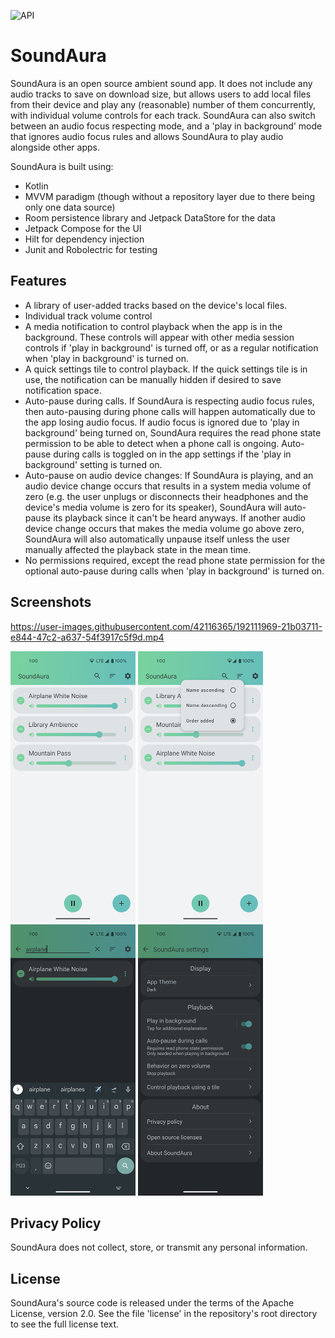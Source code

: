 ![API](https://badgen.net/badge/API/24+/green)
# SoundAura

SoundAura is an open source ambient sound app. It does not include any audio
tracks to save on download size, but allows users to add local files from
their device and play any (reasonable) number of them concurrently, with
individual volume controls for each track. SoundAura can also switch between
an audio focus respecting mode, and a 'play in background' mode that ignores
audio focus rules and allows SoundAura to play audio alongside other apps.
  
SoundAura is built using:
- Kotlin
- MVVM paradigm (though without a repository layer due to there being only one data source)
- Room persistence library and Jetpack DataStore for the data
- Jetpack Compose for the UI
- Hilt for dependency injection
- Junit and Robolectric for testing

## Features
- A library of user-added tracks based on the device's local files.
- Individual track volume control
- A media notification to control playback when the app is in the background.
  These controls will appear with other media session controls if 'play in
  background' is turned off, or as a regular notification when 'play in
  background' is turned on.
- A quick settings tile to control playback. If the quick settings tile
  is in use, the notification can be manually hidden if desired to save
  notification space.
- Auto-pause during calls. If SoundAura is respecting audio focus rules,
  then auto-pausing during phone calls will happen automatically due to
  the app losing audio focus. If audio focus is ignored due to 'play in
  background' being turned on, SoundAura requires the read phone state
  permission to be able to detect when a phone call is ongoing. Auto-pause
  during calls is toggled on in the app settings if the 'play in
  background' setting is turned on.
- Auto-pause on audio device changes: If SoundAura is playing, and an
  audio device change occurs that results in a system media volume of
  zero (e.g. the user unplugs or disconnects their headphones and the
  device's media volume is zero for its speaker), SoundAura will auto-pause
  its playback since it can't be heard anyways. If another audio device
  change occurs that makes the media volume go above zero, SoundAura
  will also automatically unpause itself unless the user manually
  affected the playback state in the mean time.
- No permissions required, except the read phone state permission for the
  optional auto-pause during calls when 'play in background' is turned on.

## Screenshots

https://user-images.githubusercontent.com/42116365/192111969-21b03711-e844-47c2-a637-54f3917c5f9d.mp4

<p float="left">
  <img src="metadata/en-US/images/phoneScreenshots/1.png" width="200" height="434">
  <img src="metadata/en-US/images/phoneScreenshots/2.png" width="200" height="434">
  <img src="metadata/en-US/images/phoneScreenshots/3.png" width="200" height="434">
  <img src="metadata/en-US/images/phoneScreenshots/4.png" width="200" height="434">
</p>

## Privacy Policy
SoundAura does not collect, store, or transmit any personal information.

## License
SoundAura's source code is released under the terms of the Apache License,
version 2.0. See the file 'license' in the repository's root directory to
see the full license text.
